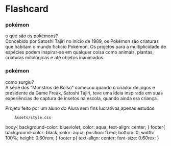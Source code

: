 # Flashcard
<!DOCTYPE html>
<html lang="pt-br">
                   <head>
    <meta charset="UTF-8">
    <link rel="stylesheet" href="assets/style.css">
    <meta name="viewport" content="width=device-width, initial-scale=1.0">
    <title>Flashcard</title>
                   </head>
        <body>
    <main>
<section id="container">
    <article class="cartao">
        <div class="cartao__conteudo">
            <h3>pokémon</h3>
            <div class="cartao__conteudo__pergunta">
            o que são os pokémons?
            </div>
            <div class="cartao__conteudo__resposta">
                Concebido por Satoshi Tajiri no início de 1989, os Pokémon são criaturas que habitam o mundo fictício Pokémon.
                 Os projetos para a multiplicidade de espécies podem inspirar-se em qualquer coisa como animais, plantas, criaturas mitológicas e até objetos inanimados.
            </div>
            <h3>pokémon</h3>
            <div class="cartao__conteudo__pergunta">
               como surgiu?
            </div>
            <div class="cartao__conteudo__resposta">
                A série dos “Monstros de Bolso” começou quando o criador de jogos e presidente da Game Freak, Satoshi Tajiri, teve uma ideia inspirada em suas experiências de captura de insetos na escola, quando ainda era criança.
            </div>
        </div>
    </article>
</section>
    </main>
    <footer>
<p>
    Projeto feito por um aluno do Alura sem fins lucrativos,apenas estudos
</p>
    </footer>
        </body>


        Assets/style.css

body{
    background-color: blueviolet;
    color: aqua;
    text-align: center;
}
footer{
    background-color: black;
    color: aqua;
    position: fixed;
    bottom: 0;
    width: 100%;
    height: 0.60rem;
}
footer p{
    text-align: center;
    font-size: 0.60rex;
}
